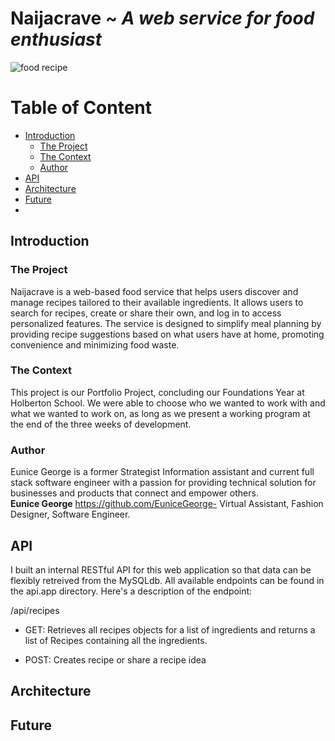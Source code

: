 # Naijacrave ~ *A web service for food enthusiast*

![food recipe](https://github.com/user-attachments/assets/f19d709b-8f94-4851-959e-3e0807162ef7)

# Table of Content
- [Introduction](#introduction)
    - [The Project](#the-project)
    - [The Context](#the-context)
    - [Author](#author)
- [API](#api)
- [Architecture](#architecture)
- [Future](#future)
- 
  
## Introduction

### The Project
Naijacrave is a web-based food service that helps users discover and manage recipes tailored to their available ingredients. It allows users to search for recipes, create or share their own, and log in to access personalized features.
The service is designed to simplify meal planning by providing recipe suggestions based on what users have at home, promoting convenience and minimizing food waste.

### The Context
This project is our Portfolio Project, concluding our Foundations Year at Holberton School.
We were able to choose who we wanted to work with and what we wanted to work on, as long as we present a working program at the end of the three weeks of development.

### Author
Eunice George is a former Strategist Information assistant and current full stack software engineer with a passion for providing technical solution for businesses and products that connect and empower others. 
<br> **Eunice George** https://github.com/EuniceGeorge- Virtual Assistant, Fashion Designer, Software Engineer.<br>

## API
I built an internal RESTful API for this web application so that data can be flexibly retreived from the MySQLdb. All available endpoints can be found in the api.app directory. Here's a description of the endpoint:

/api/recipes

* GET: Retrieves all recipes objects for a list of ingredients and returns a list of Recipes containing all the ingredients.
    
* POST: Creates recipe or share a recipe idea 

## Architecture

## Future





